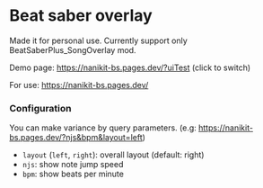 # Beat saber overlay

Made it for personal use. Currently support only BeatSaberPlus_SongOverlay mod.

Demo page: https://nanikit-bs.pages.dev/?uiTest (click to switch)

For use: https://nanikit-bs.pages.dev/

### Configuration

You can make variance by query parameters. (e.g: https://nanikit-bs.pages.dev/?njs&bpm&layout=left)

- `layout` (`left`, `right`): overall layout (default: right)
- `njs`: show note jump speed
- `bpm`: show beats per minute
